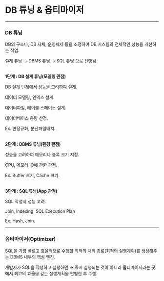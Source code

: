 # DB 튜닝 & 옵티마이저

---

### DB 튜닝

DB의 구조나, DB 자체, 운영체제 등을 조정하여 DB 시스템의 전체적인 성능을 개선하는 작업.

설계 튜닝 → DBMS 튜닝 → SQL 튜닝 으로 진행됨.
</br></br>

**1단계 : DB 설계 튜닝(모델링 관점)**

DB 설계 단계에서 성능을 고려하여 설계.

데이터 모델링, 인덱스 설계.

데이터파일, 테이블 스페이스 설계.

데이터베이스 용량 산정.

Ex. 반정규화, 분산파일배치.
</br></br>

**2단계 : DBMS 튜닝(환경 관점)**

성능을 고려하여 메모리나 블록 크기 지정.

CPU, 메모리 IO에 관한 관점.

Ex. Buffer 크기, Cache 크기.
</br></br>

**3단계 : SQL 튜닝(App 관점)**

SQL 작성시 성능 고려.

Join, Indexing, SQL Execution Plan

Ex. Hash, Join.

---

### 옵티마이저(Optimizer)

SQL을 가장 빠르고 효율적으로 수행할 최적의 처리 경로(최적의 실행계획)를 생성해주는 DBMS 내부의 핵심 엔진.

개발자가 SQL을 작성하고 실행하면 → 즉시 실행되는 것이 아니라 옵티마이저라는 곳에서 최고의 효율을 갖는 실행계획을 판별한 후 수행.
